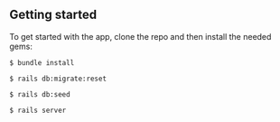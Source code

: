 ## Getting started

To get started with the app, clone the repo and then install the needed gems:

``` $ bundle install ```

``` $ rails db:migrate:reset ```

`$ rails db:seed`

``` $ rails server ```

